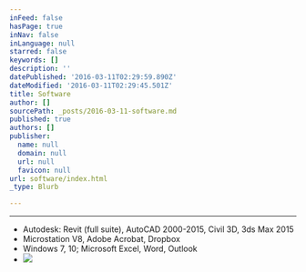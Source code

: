 ```yaml
---
inFeed: false
hasPage: true
inNav: false
inLanguage: null
starred: false
keywords: []
description: ''
datePublished: '2016-03-11T02:29:59.890Z'
dateModified: '2016-03-11T02:29:45.501Z'
title: Software
author: []
sourcePath: _posts/2016-03-11-software.md
published: true
authors: []
publisher:
  name: null
  domain: null
  url: null
  favicon: null
url: software/index.html
_type: Blurb

---
```

****

* Autodesk: Revit (full suite), AutoCAD 2000-2015, Civil 3D, 3ds Max 2015
* Microstation V8, Adobe Acrobat, Dropbox
* Windows 7, 10; Microsoft Excel, Word, Outlook
* ![](https://the-grid-user-content.s3-us-west-2.amazonaws.com/1898390e-be37-4942-8603-ec00c566737f.jpg)